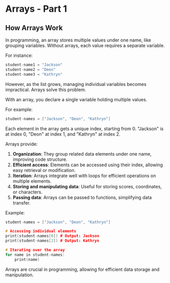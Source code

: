 # Arrays - Part 1

## How Arrays Work

In programming, an array stores multiple values under one name, like grouping variables. Without arrays, each value requires a separate variable. 

For instance:

```cpp
student-name1 = "Jackson"
student-name2 = "Deon"
student-name3 = "Kathryn"
```

However, as the list grows, managing individual variables becomes impractical. Arrays solve this problem.

With an array, you declare a single variable holding multiple values. 

For example:

```cpp
student-names = ["Jackson", "Deon", "Kathryn"]
```

Each element in the array gets a unique index, starting from 0. "Jackson" is at index 0, "Deon" at index 1, and "Kathryn" at index 2.

Arrays provide:

1. **Organization**: They group related data elements under one name, improving code structure.
2. **Efficient access**: Elements can be accessed using their index, allowing easy retrieval or modification.
3. **Iteration**: Arrays integrate well with loops for efficient operations on multiple elements.
4. **Storing and manipulating data**: Useful for storing scores, coordinates, or characters.
5. **Passing data**: Arrays can be passed to functions, simplifying data transfer.

Example:

```cpp
student-names = ["Jackson", "Deon", "Kathryn"]

# Accessing individual elements
print(student-names[0]) # Output: Jackson
print(student-names[2]) # Output: Kathryn

# Iterating over the array
for name in student-names:
    print(name)
```

Arrays are crucial in programming, allowing for efficient data storage and manipulation.